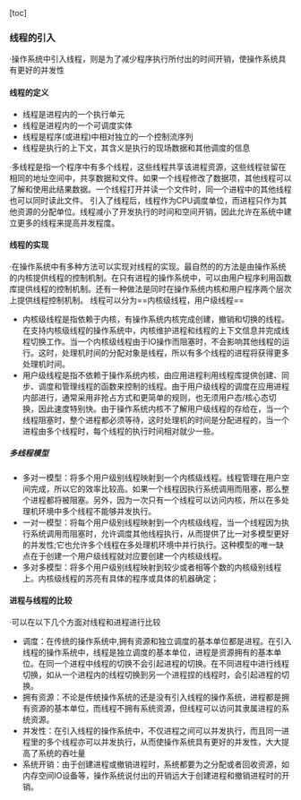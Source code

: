 [toc]

### 线程的引入

·操作系统中引入线程，则是为了减少程序执行所付出的时间开销，使操作系统具有更好的并发性

#### 线程的定义

- 线程是进程内的一个执行单元
- 线程是进程内的一个可调度实体
- 线程是程序(或进程)中相对独立的一个控制流序列
- 线程是执行的上下文，其含义是执行的现场数据和其他调度的信息

·多线程是指一个程序中有多个线程，这些线程共享该进程资源，这些线程驻留在相同的地址空间中，共享数据和文件。如果一个线程修改了数据项，其他线程可以了解和使用此结果数据。一个线程打开并读一个文件时，同一个进程中的其他线程也可以同时读此文件。
引入了线程后，线程作为CPU调度单位，而进程只作为其他资源的分配单位。线程减小了开发执行的时间和空间开销，因此允许在系统中建立更多的线程来提高并发程度。

#### 线程的实现



·在操作系统中有多种方法可以实现对线程的实现。最自然的的方法是由操作系统 的内核提供线程的控制机制。在只有进程的操作系统中，可以由用户程序利用函数库提供线程的控制机制。还有一种做法是同时在操作系统内核和用户程序两个层次上提供线程控制机制。
线程可以分为==内核级线程，用户级线程==

- 内核级线程是指依赖于内核，有操作系统内核完成创建，撤销和切换的线程。在支持内核级线程的操作系统中，内核维护进程和线程的上下文信息并完成线程切换工作。当一个内核级线程由于IO操作而阻塞时，不会影响其他线程的运行。这时，处理机时间的分配对象是线程，所以有多个线程的进程将获得更多处理机时间。
- 用户级线程是指不依赖于操作系统内核，由应用进程利用线程库提供创建、同步、调度和管理线程的函数来控制的线程。由于用户级线程的调度在应用进程内部进行，通常采用非抢占方式和更简单的规则，也无须用户态/核心态切换，因此速度特别快。由于操作系统内核不了解用户级线程的存给在，当一个线程阻塞时，整个进程都必须等待，这时处理机的时间是分配进程的，当一个进程由多个线程时，每个线程的执行时间相对就少一些。

##### 多线程模型

- 多对一模型：将多个用户级别线程映射到一个内核级线程。线程管理在用户空间完成，所以它的效率比较高。如果一个线程因执行系统调用而阻塞，那么整个进程都将被阻塞。另外，因为一次只有一个线程可以访问内核，所以在多处理机环境中多个线程不能够并发执行。
- 一对一模型：将每个用户级别线程映射到一个内核级线程，当一个线程因为执行系统调用而阻塞时，允许调度其他线程执行，从而提供了比一对多模型更好的并发性;它也允许多个线程在多处理机环境中并行执行。这种模型的唯一缺点在于创建一个用户级线程就对应要创建一个内核级线程。
- 多对多模型：将多个用户级别线程映射到较少或者相等个数的内核级别线程上。内核级线程的苏亮有具体的程序或具体的机器确定；

#### 进程与线程的比较

·可以在以下几个方面对线程和进程进行比较

- 调度：在传统的操作系统中,拥有资源和独立调度的基本单位都是进程。在引入线程的操作系统中，线程是独立调度的基本单位，进程是资源拥有的基本单位。在同一个进程中线程的切换不会引起进程的切换。在不同进程中进行线程切换，如从一个进程内的线程切换到另一个进程捏的线程时，会引起进程的切换。
- 拥有资源：不论是传统操作系统的还是没有引入线程的操作系统，进程都是拥有资源的基本单位，而线程不拥有系统资源，但线程可以访问其隶属进程的系统资源。
- 并发性：在引入线程的操作系统中，不仅进程之间可以并发执行，而且同一进程里的多个线程亦可以并发执行，从而使操作系统具有更好的并发性，大大提高了系统的吞吐量
- 系统开销：由于创建进程或撤销进程时，系统都要为之分配或者回收资源，如内存空间IO设备等，操作系统说付出的开销远大于创建进程和撤销进程时的开销。